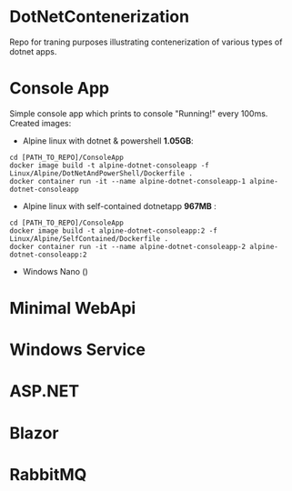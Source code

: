 # DotNetContenerization
Repo for traning purposes illustrating contenerization of various types of dotnet apps.

# Console App
Simple console app which prints to console "Running!" every 100ms.
Created images:
- Alpine linux with dotnet & powershell **1.05GB**:
```
cd [PATH_TO_REPO]/ConsoleApp
docker image build -t alpine-dotnet-consoleapp -f Linux/Alpine/DotNetAndPowerShell/Dockerfile .
docker container run -it --name alpine-dotnet-consoleapp-1 alpine-dotnet-consoleapp
```
- Alpine linux with self-contained dotnetapp **967MB** :
```
cd [PATH_TO_REPO]/ConsoleApp
docker image build -t alpine-dotnet-consoleapp:2 -f Linux/Alpine/SelfContained/Dockerfile .
docker container run -it --name alpine-dotnet-consoleapp-2 alpine-dotnet-consoleapp:2
```
- Windows Nano ()

# Minimal WebApi

# Windows Service

# ASP.NET

# Blazor

# RabbitMQ
